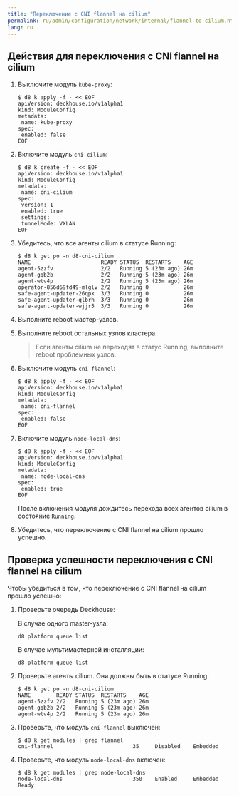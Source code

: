 ```yaml
---
title: "Переключение с CNI flannel на cilium"
permalink: ru/admin/configuration/network/internal/flannel-to-cilium.html
lang: ru
---
```


## Действия для переключения с CNI flannel на cilium

1. Выключите модуль `kube-proxy`:

   ```shell
   $ d8 k apply -f - << EOF
   apiVersion: deckhouse.io/v1alpha1
   kind: ModuleConfig
   metadata:
    name: kube-proxy
   spec:
    enabled: false
   EOF
   ```

1. Включите модуль `cni-cilium`:

   ```shell
   $ d8 k create -f - << EOF
   apiVersion: deckhouse.io/v1alpha1
   kind: ModuleConfig
   metadata:
    name: cni-cilium
   spec:
    version: 1
    enabled: true
    settings:
    tunnelMode: VXLAN
   EOF
   ```

1. Убедитесь, что все агенты cilium в статусе Running:

   ```shell
   $ d8 k get po -n d8-cni-cilium
   NAME                      READY STATUS  RESTARTS    AGE
   agent-5zzfv               2/2   Running 5 (23m ago) 26m
   agent-gqb2b               2/2   Running 5 (23m ago) 26m
   agent-wtv4p               2/2   Running 5 (23m ago) 26m
   operator-856d69fd49-mlglv 2/2   Running 0           26m
   safe-agent-updater-26qpk  3/3   Running 0           26m
   safe-agent-updater-qlbrh  3/3   Running 0           26m
   safe-agent-updater-wjjr5  3/3   Running 0           26m
   ```

1. Выполните reboot мастер-узлов.

1. Выполните reboot остальных узлов кластера.

   > Если агенты cilium не переходят в статус Running, выполните reboot проблемных узлов.

1. Выключите модуль `cni-flannel`:

   ```shell
   $ d8 k apply -f - << EOF
   apiVersion: deckhouse.io/v1alpha1
   kind: ModuleConfig
   metadata:
    name: cni-flannel
   spec:
    enabled: false
   EOF
   ```

1. Включите модуль `node-local-dns`:

   ```shell
   $ d8 k apply -f - << EOF
   apiVersion: deckhouse.io/v1alpha1
   kind: ModuleConfig
   metadata:
    name: node-local-dns
   spec:
    enabled: true
   EOF
   ```

   После включения модуля дождитесь перехода всех агентов cilium в состояние `Running`.

1. Убедитесь, что переключение с CNI flannel на cilium прошло успешно.

## Проверка успешности переключения с CNI flannel на cilium

Чтобы убедиться в том, что переключение с CNI flannel на cilium прошло успешно:

1. Проверьте очередь Deckhouse:

   В случае одного master-узла:

   ```shell
   d8 platform queue list
   ```

   В случае мультимастерной инсталляции:

   ```shell
   d8 platform queue list
   ```

2. Проверьте агенты cilium. Они должны быть в статусе Running:

   ```shell
   $ d8 k get po -n d8-cni-cilium
   NAME        READY STATUS  RESTARTS    AGE
   agent-5zzfv 2/2   Running 5 (23m ago) 26m
   agent-gqb2b 2/2   Running 5 (23m ago) 26m
   agent-wtv4p 2/2   Running 5 (23m ago) 26m
   ```

3. Проверьте, что модуль `cni-flannel` выключен:

   ```shell
   $ d8 k get modules | grep flannel
   cni-flannel                         35     Disabled    Embedded
   ```

4. Проверьте, что модуль `node-local-dns` включен:

   ```shell
   $ d8 k get modules | grep node-local-dns
   node-local-dns                      350    Enabled     Embedded     Ready
   ```
